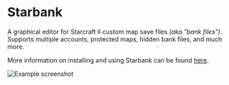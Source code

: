 # Starbank

A graphical editor for Starcraft II custom map save files _(aka "bank files")_.  Supports multiple accounts, protected maps, hidden bank files, and much more.

More information on installing and using Starbank can be found [here](https://web.archive.org/web/20190716174221/http://www.d3scene.com/forum/starcraft-2-custom-maps/67976-starbank-starcraft-ii-bank-file-editor-custom-map-saves-v1-8-a.html).

![Example screenshot](http://i.imgur.com/GNK8ZWp.png)
